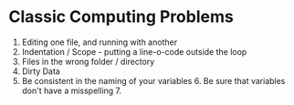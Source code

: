 # Classic Computing Problems

1. Editing one file, and running with another
2. Indentation / Scope - putting a line-o-code outside the loop
3. Files in the wrong folder / directory
4. Dirty Data
5. Be consistent in the naming of your variables
	6. Be sure that variables don't have a misspelling
	7. 
<!--stackedit_data:
eyJoaXN0b3J5IjpbLTI3Mjg1MTM1OSwxNDgxMjEwMzg3LC0xMT
gwODQ3ODFdfQ==
-->